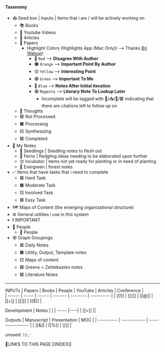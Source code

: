 


#### Taxonomy

-   📥️ Seed box | Inputs | items that i am / will be actively working on
    -   📚️ Books
    -   🎥️ Youtube Videos
    -   📰️ Articles
    -   📜️ Papers
        -   Highlight Colors (Highlights App (Mac Only)) --> Thanks [Bri Watson](https://publish.obsidian.md/bryan-jenks/Z/%40Brian+Watson)!
            -   🔴️ `Red` --> **Disagree With Author**
            -   🟠️ `Orange` --> **Important Point By Author**
            -   🟡️ `Yellow` --> **Interesting Point**
            -   🟢️ `Green` --> **Important To Me**
            -   🔵️ `Blue` --> **Notes After Initial Iteration**
            -   🟣️ `Magenta` --> **Literary Note To Lookup Later**
                -   Incomplete will be tagged with 🧠️/📥️/📜️/🟪️ indicating that there are citations left to follow up on
    -   💭️ Thoughts
    -   🟥️ Not Processed
    -   🟧️️ Processing
    -   🟨️ Synthesizing
    -   🟩️️ Completed
-   📝️ My Notes
    -   🌱️ Seedlings | Seedling notes to flesh out
    -   🌿️ Ferns | fledgling ideas needing to be elaborated upon further
    -   🌞️ Incubator | items not yet ready for planting or in need of planting
    -   🌲️ Evergreen | forest notes
-   ✅️ Items that have tasks that i need to complete
    -   🟥️ Hard Task
    -   🟧️️ Moderate Task
    -   🟨️ Involved Task
    -   🟩️️ Easy Task
-   🗺️ Maps of Content (the emerging organizational structure)
-   ⚙️ General utilities i use in this system
-   ❗️ IMPORTANT
-   👥️ People
    -   👤️ People
-   🕸️ Graph Groupings
    -   🟥️ Daily Notes
    -   🟧️ Utility, Output, Template notes
    -   🟨️ Maps of content
    -   🟩️ Greens = Zettelkasten notes
    -   🟪️ Literature Notes

---

INPUTs
| Papers | Books | People | YouTube | Articles | Conference |  
| ------ | ----- | ------ | ------- | -------- | ---------- | 
| [[!]]  | [[{]] | [[@]]  | [[+]]   | [[(]]    | [[$]]      |

Development
| Notes | |
| ----- |----|
| [[=]] ||

Outputs
| Manuscript | Presentation | MOC |
| ---------- | ------------ | ----------------- |
| [[&]]      | [[%]]        | [[]]             |

unused: `)};'`






🔗LINKS TO THIS PAGE
[[INDEX]]
